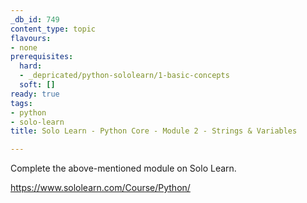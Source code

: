 ```yaml
---
_db_id: 749
content_type: topic
flavours:
- none
prerequisites:
  hard:
  - _depricated/python-sololearn/1-basic-concepts
  soft: []
ready: true
tags:
- python
- solo-learn
title: Solo Learn - Python Core - Module 2 - Strings & Variables

---
```


Complete the above-mentioned module on Solo Learn.

https://www.sololearn.com/Course/Python/